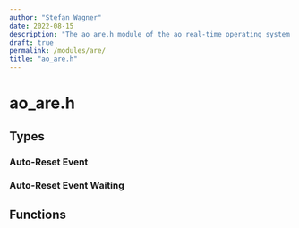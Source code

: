 ```yaml
---
author: "Stefan Wagner"
date: 2022-08-15
description: "The ao_are.h module of the ao real-time operating system."
draft: true
permalink: /modules/are/
title: "ao_are.h"
---
```


# ao_are.h

## Types

### Auto-Reset Event

### Auto-Reset Event Waiting

## Functions
